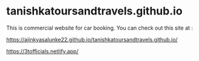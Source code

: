 # tanishkatoursandtravels.github.io
This is commercial website for car booking.
You can check out this site at :

https://ajinkyasalunke22.github.io/tanishkatoursandtravels.github.io/

https://3tofficials.netlify.app/
